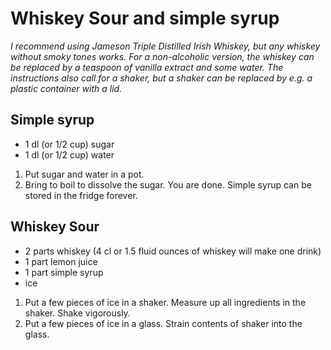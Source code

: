 # Whiskey Sour and simple syrup
*I recommend using Jameson Triple Distilled Irish Whiskey, but any whiskey without smoky tones works. For a non-alcoholic version, the whiskey can be replaced by a teaspoon of vanilla extract and some water. The instructions also call for a shaker, but a shaker can be replaced by e.g. a plastic container with a lid.*

## Simple syrup

* 1 dl (or 1/2 cup) sugar
* 1 dl (or 1/2 cup) water

1. Put sugar and water in a pot.
2. Bring to boil to dissolve the sugar.
You are done. Simple syrup can be stored in the fridge forever.

## Whiskey Sour
* 2 parts whiskey (4 cl or 1.5 fluid ounces of whiskey will make one drink)
* 1 part lemon juice
* 1 part simple syrup
* ice

1. Put a few pieces of ice in a shaker. Measure up all ingredients in the shaker. Shake vigorously.
2. Put a few pieces of ice in a glass. Strain contents of shaker into the glass.
